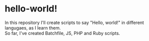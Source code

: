 # hello-world!

In this repository I'll create scripts to say "Hello, world!" in different langugaes, as I  learn them.<br>
So far, I've created Batchfile, JS, PHP and Ruby scripts.